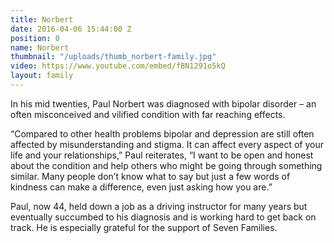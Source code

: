 ```yaml
---
title: Norbert
date: 2016-04-06 15:44:00 Z
position: 0
name: Norbert
thumbnail: "/uploads/thumb_norbert-family.jpg"
video: https://www.youtube.com/embed/fBN1291o5kQ
layout: family
---
```


In his mid twenties, Paul Norbert was diagnosed with bipolar disorder – an often misconceived and vilified condition with far reaching effects.

“Compared to other health problems bipolar and depression are still often affected by misunderstanding and stigma. It can affect every aspect of your life and your relationships,” Paul reiterates, “I want to be open and honest about the condition and help others who might be going through something similar. Many people don’t know what to say but just a few words of kindness can make a difference, even just asking how you are.”

Paul, now 44, held down a job as a driving instructor for many years but eventually succumbed to his diagnosis and is working hard to get back on track. He is especially grateful for the support of Seven Families.